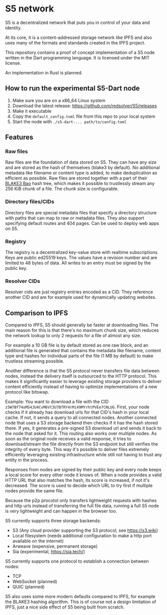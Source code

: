 # S5 network

S5 is a decentralized network that puts you in control of your data and identity.

At its core, it is a content-addressed storage network like IPFS and also uses many of the formats and standards created in the IPFS project.

This repository contains a proof of concept implementation of a S5 node written in the Dart programming language. It is licensed under the MIT license.

An implementation in Rust is planned.

## How to run the experimental S5-Dart node

1. Make sure you are on a x86_64 Linux system
2. Download the latest release: https://github.com/redsolver/S5/releases
3. Make it executable
4. Copy the `default_config.toml` file from this repo to your local system
5. Start the node with `./s5-dart-... path/to/config.toml`

## Features

### Raw files

Raw files are the foundation of data stored on S5. They can have any size and are stored as the hash of themselves (blake3 by default).
No additional metadata like filename or content type is added, to make deduplication as efficient as possible.
Raw files are stored together with a part of their [BLAKE3 Bao](https://github.com/oconnor663/bao) hash tree, which makes it possible
to trustlessly stream any 256 KiB chunk of a file. The chunk size is configurable.

### Directory files/CIDs

Directory files are special metadata files that specify a directory structure with paths that can map to raw or metadata files.
They also support specifying default routes and 404 pages.
Can be used to deploy web apps on S5.

### Registry

The registry is a decentralized key-value store with realtime subscriptions.
Keys are public ed25519 keys.
The values have a revision number and are limited to 48 bytes of data.
All writes to an entry must be signed by the public key.

### Resolver CIDs

Resolver cids are just registry entries encoded as a CID.
They reference another CID and are for example used for dynamically updating websites.

## Comparison to IPFS

Compared to IPFS, S5 should generally be faster at downloading files. The main reason for this is that there's no maximum chunk size, which reduces the network lookup to only 2 requests for a file of almost any size.

For example a 10 GB file is by default stored as one raw block, and an additional file is generated that contains the metadata like filename, content type and hashes for individual parts of the file (1 MB by default) to make trustless streaming possible.

Another difference is that the S5 protocol never transfers file data between nodes, instead the delivery itself is outsourced to the HTTP protocol. This makes it significantly easier to leverage existing storage providers to deliver content efficiently instead of having to optimize implementations of a new protocol like bitswap.

Example: You want to download a file with the CID `z5W7Bf74oMS4JU4CvM6Vt3U7BfRY4rMi49MYrhtPVEe7CNLUG`. First, your node checks if it already has download urls for that CID's hash in your local cache. If not, it sends a query to all connected nodes. Another connected node that uses a S3 storage backend then checks if it has the hash stored there. If yes, it generates a pre-signed S3 download url and sends it back to the node that asked for it. This routing also works over multiple nodes. As soon as the original node receives a valid response, it tries to download/stream the file directly from the S3 endpoint but still verifies the integrity of every byte. This way it's possible to deliver files extremely efficiently leveraging existing infrastructure while still not having to trust any entity in the process.

Responses from nodes are signed by their public key and every node keeps a local score for every other node it knows of. When a node provides a valid HTTP URL that also matches the hash, its score is increased, if not it's decreased. The score is used to decide which URL to try first if multiple nodes provide the same file.

Because the p2p procotol only transfers lightweight requests with hashes and http urls instead of transferring the full file data, running a full S5 node is very lightweight and can happen in the browser too.

S5 currently supports three storage backends:
- S3 (Any cloud provider supporting the S3 protocol, see https://s3.wiki)
- Local filesystem (needs additional configuration to make a http port available on the internet)
- Arweave (expensive, permanent storage)
- Sia (experimental, https://sia.tech/)

S5 currently supports one protocol to establish a connection between nodes:
- TCP
- WebSocket (planned)
- QUIC (planned)

S5 also uses some more modern defaults compared to IPFS, for example the BLAKE3 hashing algorithm. This is of course not a design limitation of IPFS, just a nice side effect of S5 being built from scratch.

